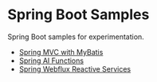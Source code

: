 # Spring Boot Samples

Spring Boot samples for experimentation.

* [Spring MVC with MyBatis](spring-mvc-mybatis)
* [Spring AI Functions](spring-ai-functions)
* [Spring Webflux Reactive Services](spring-reactive-services)
